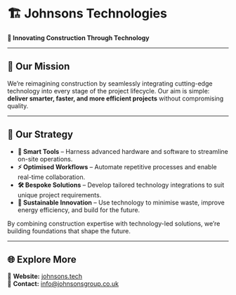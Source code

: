 # 🏗️ Johnsons Technologies  

**🚀 Innovating Construction Through Technology**  

---

## 📌 Our Mission  
We’re reimagining construction by seamlessly integrating cutting-edge technology into every stage of the project lifecycle. Our aim is simple: **deliver smarter, faster, and more efficient projects** without compromising quality.  

---

## 🧩 Our Strategy  
- **🔧 Smart Tools** – Harness advanced hardware and software to streamline on-site operations.  
- **⚡ Optimised Workflows** – Automate repetitive processes and enable real-time collaboration.  
- **🛠️ Bespoke Solutions** – Develop tailored technology integrations to suit unique project requirements.  
- **🌱 Sustainable Innovation** – Use technology to minimise waste, improve energy efficiency, and build for the future.  

By combining construction expertise with technology-led solutions, we’re building foundations that shape the future.

---

## 🌐 Explore More  
📎 **Website:** [johnsons.tech](https://johnsons.tech)  
📧 **Contact:** [info@johnsonsgroup.co.uk](mailto:info@johnsonsgroup.co.uk) 

